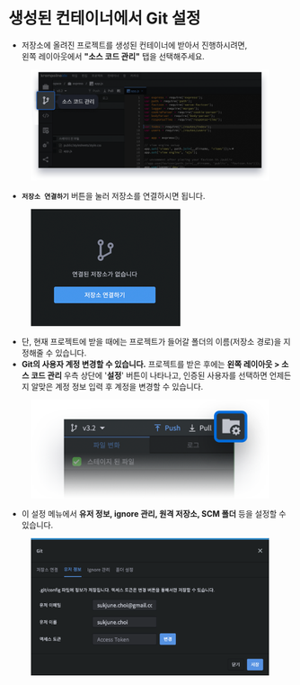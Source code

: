 # 생성된 컨테이너에서 Git 설정

* 저장소에 올려진 프로젝트를 생성된 컨테이너에 받아서 진행하시려면, \
  왼쪽 레이아웃에서 **"소스 코드 관리"** 탭을 선택해주세요.

<figure><img src="../../../.gitbook/assets/image (7).png" alt=""><figcaption></figcaption></figure>

* **`저장소 연결하기`** 버튼을 눌러 저장소를 연결하시면 됩니다.&#x20;

<figure><img src="../../../.gitbook/assets/image (212).png" alt=""><figcaption></figcaption></figure>

* 단, 현재 프로젝트에 받을 때에는 프로젝트가 들어갈 폴더의 이름(저장소 경로)을 지정해줄 수 있습니다.
* **Git의 사용자 계정 변경할 수 있습니다.** 프로젝트를 받은 후에는 **왼쪽 레이아웃 > 소스 코드 관리** 우측 상단에  '**설정**' 버튼이 나타나고, 인증된 사용자를 선택하면 언제든지 알맞은 계정 정보 입력 후 계정을 변경할 수 있습니다.

<figure><img src="../../../.gitbook/assets/image (92).png" alt=""><figcaption></figcaption></figure>

* 이 설정 메뉴에서 **유저 정보, ignore 관리, 원격 저장소, SCM 폴더** 등을 설정할 수 있습니다.

<figure><img src="../../../.gitbook/assets/image (1) (1) (1) (1).png" alt=""><figcaption></figcaption></figure>
